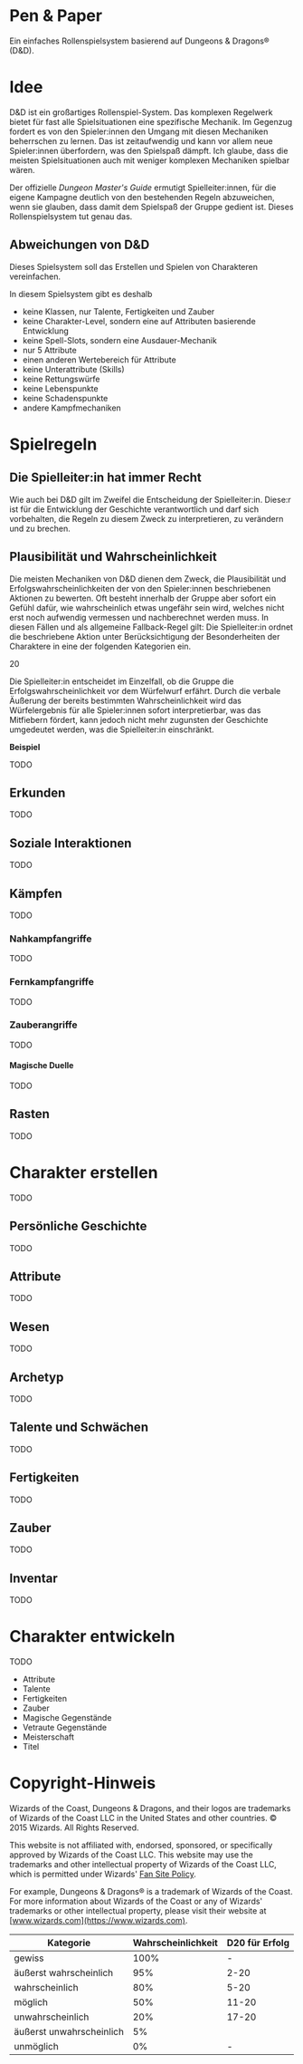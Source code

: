 # Pen & Paper

Ein einfaches Rollenspielsystem basierend auf Dungeons & Dragons® (D&D).

# Idee

D&D ist ein großartiges Rollenspiel-System. Das komplexen Regelwerk bietet für fast alle Spielsituationen eine spezifische Mechanik. Im Gegenzug fordert es von den Spieler:innen den Umgang mit diesen Mechaniken beherrschen zu lernen. Das ist zeitaufwendig und kann vor allem neue Spieler:innen überfordern, was den Spielspaß dämpft. Ich glaube, dass die meisten Spielsituationen auch mit weniger komplexen Mechaniken spielbar wären.

Der offizielle *Dungeon Master's Guide* ermutigt Spielleiter:innen, für die eigene Kampagne deutlich von den bestehenden Regeln abzuweichen, wenn sie glauben, dass damit dem Spielspaß der Gruppe gedient ist. Dieses Rollenspielsystem tut genau das.

## Abweichungen von D&D

Dieses Spielsystem soll das Erstellen und Spielen von Charakteren vereinfachen.

In diesem Spielsystem gibt es deshalb
* keine Klassen, nur Talente, Fertigkeiten und Zauber
* keine Charakter-Level, sondern eine auf Attributen basierende Entwicklung
* keine Spell-Slots, sondern eine Ausdauer-Mechanik
* nur 5 Attribute
* einen anderen Wertebereich für Attribute
* keine Unterattribute (Skills)
* keine Rettungswürfe
* keine Lebenspunkte
* keine Schadenspunkte
* andere Kampfmechaniken

# Spielregeln

## Die Spielleiter:in hat immer Recht

Wie auch bei D&D gilt im Zweifel die Entscheidung der Spielleiter:in. Diese:r ist für die Entwicklung der Geschichte verantwortlich und darf sich vorbehalten, die Regeln zu diesem Zweck zu interpretieren, zu verändern und zu brechen.

## Plausibilität und Wahrscheinlichkeit

Die meisten Mechaniken von D&D dienen dem Zweck, die Plausibilität und Erfolgswahrscheinlichkeiten der von den Spieler:innen beschriebenen Aktionen zu bewerten. Oft besteht innerhalb der Gruppe aber sofort ein Gefühl dafür, wie wahrscheinlich etwas ungefähr sein wird, welches nicht erst noch aufwendig vermessen und nachberechnet werden muss. In diesen Fällen und als allgemeine Fallback-Regel gilt: Die Spielleiter:in ordnet die beschriebene Aktion unter Berücksichtigung der Besonderheiten der Charaktere in eine der folgenden Kategorien ein.

<table>
<thead>
<tr><th>Kategorie</th><th>Wahrscheinlichkeit</th><th>D20 für Erfolg</th></tr>
</thead>
<tbody>
<tr><td>gewiss</td><td>100%</td><td>-</td></tr>
<tr><td>äußerst wahrscheinlich</td><td>95%</td><td>2-20</td></tr>
<tr><td>wahrscheinlich</td><td>80%</td><td>5-20</td></tr>
<tr><td>möglich</td><td>50%</td><td>11-20</td></tr>
<tr><td>unwahrscheinlich</td><td>20%</td><td>17-20</td></tr>
<tr><td>äußerst unwahrscheinlich</td><td>5%</td><td></td>20</tr>
<tr><td>unmöglich</td><td>0%</td><td>-</td></tr>
</tbody>
</tabel>

Die Spielleiter:in entscheidet im Einzelfall, ob die Gruppe die Erfolgswahrscheinlichkeit vor dem Würfelwurf erfährt. Durch die verbale Äußerung der bereits bestimmten Wahrscheinlichkeit wird das Würfelergebnis für alle Spieler:innen sofort interpretierbar, was das Mitfiebern fördert, kann jedoch nicht mehr zugunsten der Geschichte umgedeutet werden, was die Spielleiter:in einschränkt.

**Beispiel**

TODO

## Erkunden

TODO

## Soziale Interaktionen

TODO

## Kämpfen

TODO

### Nahkampfangriffe

TODO

### Fernkampfangriffe

TODO

### Zauberangriffe

TODO

#### Magische Duelle

TODO

## Rasten

TODO

# Charakter erstellen

TODO

## Persönliche Geschichte

TODO

## Attribute

TODO

## Wesen

TODO

## Archetyp

TODO

## Talente und Schwächen

TODO

## Fertigkeiten

TODO

## Zauber

TODO

## Inventar

TODO

# Charakter entwickeln

TODO

* Attribute
* Talente
* Fertigkeiten
* Zauber
* Magische Gegenstände
* Vetraute Gegenstände
* Meisterschaft
* Titel

# Copyright-Hinweis

Wizards of the Coast, Dungeons & Dragons, and their logos are trademarks of Wizards of the Coast LLC in the United States and other countries. © 2015 Wizards. All Rights Reserved.

This website is not affiliated with, endorsed, sponsored, or specifically approved by Wizards of the Coast LLC. This website may use the trademarks and other intellectual property of Wizards of the Coast LLC, which is permitted under Wizards' [Fan Site Policy](https://dnd.wizards.com/resources/fan-site-kit).

For example, Dungeons & Dragons® is a trademark of Wizards of the Coast. For more information about Wizards of the Coast or any of Wizards' trademarks or other intellectual property, please visit their website at [www.wizards.com](https://www.wizards.com).
